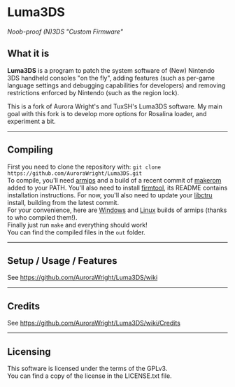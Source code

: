 # Luma3DS
*Noob-proof (N)3DS "Custom Firmware"*

## What it is

**Luma3DS** is a program to patch the system software of (New) Nintendo 3DS handheld consoles "on the fly", adding features (such as per-game language settings and debugging capabilities for developers) and removing restrictions enforced by Nintendo (such as the region lock).

This is a fork of Aurora Wright's and TuxSH's Luma3DS software. My main goal with this fork is to develop more options for Rosalina loader, and experiment a bit.

---

## Compiling

First you need to clone the repository with: `git clone https://github.com/AuroraWright/Luma3DS.git`  
To compile, you'll need [armips](https://github.com/Kingcom/armips) and a build of a recent commit of [makerom](https://github.com/profi200/Project_CTR) added to your PATH. You'll also need to install [firmtool](https://github.com/TuxSH/firmtool), its README contains installation instructions.
For now, you'll also need to update your [libctru](https://github.com/smealum/ctrulib) install, building from the latest commit.  
For your convenience, here are [Windows](http://www91.zippyshare.com/v/ePGpjk9r/file.html) and [Linux](https://mega.nz/#!uQ1T1IAD!Q91O0e12LXKiaXh_YjXD3D5m8_W3FuMI-hEa6KVMRDQ) builds of armips (thanks to who compiled them!).  
Finally just run `make` and everything should work!  
You can find the compiled files in the `out` folder.

---

## Setup / Usage / Features

See https://github.com/AuroraWright/Luma3DS/wiki

---

## Credits

See https://github.com/AuroraWright/Luma3DS/wiki/Credits

---

## Licensing

This software is licensed under the terms of the GPLv3.  
You can find a copy of the license in the LICENSE.txt file.
